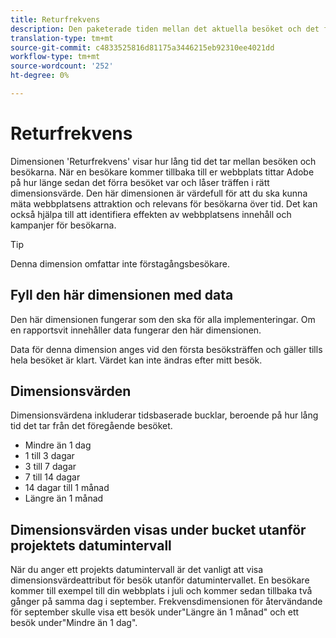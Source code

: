```yaml
---
title: Returfrekvens
description: Den paketerade tiden mellan det aktuella besöket och det föregående besöket.
translation-type: tm+mt
source-git-commit: c4833525816d81175a3446215eb92310ee4021dd
workflow-type: tm+mt
source-wordcount: '252'
ht-degree: 0%

---
```



# Returfrekvens

Dimensionen &#39;Returfrekvens&#39; visar hur lång tid det tar mellan besöken och besökarna. När en besökare kommer tillbaka till er webbplats tittar Adobe på hur länge sedan det förra besöket var och låser träffen i rätt dimensionsvärde. Den här dimensionen är värdefull för att du ska kunna mäta webbplatsens attraktion och relevans för besökarna över tid. Det kan också hjälpa till att identifiera effekten av webbplatsens innehåll och kampanjer för besökarna.

>[!TIP]
>
>Denna dimension omfattar inte förstagångsbesökare.

## Fyll den här dimensionen med data

Den här dimensionen fungerar som den ska för alla implementeringar. Om en rapportsvit innehåller data fungerar den här dimensionen.

Data för denna dimension anges vid den första besöksträffen och gäller tills hela besöket är klart. Värdet kan inte ändras efter mitt besök.

## Dimensionsvärden

Dimensionsvärdena inkluderar tidsbaserade bucklar, beroende på hur lång tid det tar från det föregående besöket.

* Mindre än 1 dag
* 1 till 3 dagar
* 3 till 7 dagar
* 7 till 14 dagar
* 14 dagar till 1 månad
* Längre än 1 månad

## Dimensionsvärden visas under bucket utanför projektets datumintervall

När du anger ett projekts datumintervall är det vanligt att visa dimensionsvärdeattribut för besök utanför datumintervallet. En besökare kommer till exempel till din webbplats i juli och kommer sedan tillbaka två gånger på samma dag i september. Frekvensdimensionen för återvändande för september skulle visa ett besök under&quot;Längre än 1 månad&quot; och ett besök under&quot;Mindre än 1 dag&quot;.
